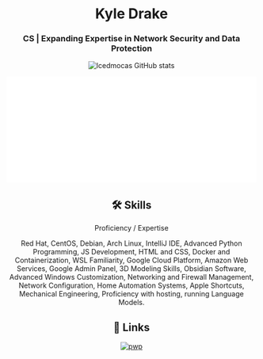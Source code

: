 <div align = center>
  
# Kyle Drake
  
### CS | Expanding Expertise in Network Security and Data Protection
![Icedmocas GitHub stats](https://github-readme-stats.vercel.app/api?username=icedmoca&show_icons=true&theme=radical)

![graph](https://raw.githubusercontent.com/icedmoca/icedmoca/11daac5bdde64f35b091a9d437aab74c6842ff35/metrics.plugin.isocalendar.svg)
## 🛠 Skills
Proficiency / Expertise

Red Hat, CentOS, Debian, Arch Linux, IntelliJ IDE, Advanced Python Programming, JS Development, HTML and CSS, Docker and Containerization, WSL Familiarity, Google Cloud Platform, Amazon Web Services, Google Admin Panel, 3D Modeling Skills, Obsidian Software, Advanced Windows Customization, Networking and Firewall Management, Network Configuration, Home Automation Systems, Apple Shortcuts, Mechanical Engineering, Proficiency with hosting, running Language Models.
## 🔗 Links

[![pwp](https://img.shields.io/badge/Icedmoca's%20Gist's-243b40)](https://gist.github.com/icedmoca)
